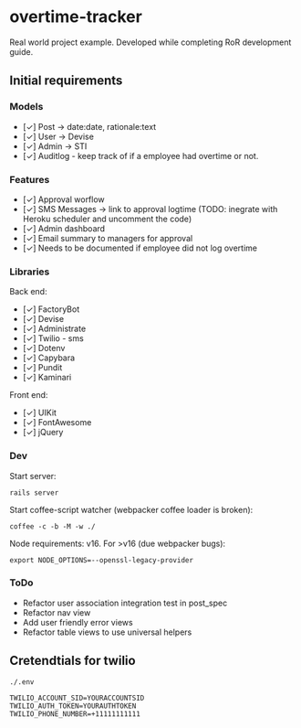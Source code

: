 # overtime-tracker

Real world project example. Developed while completing RoR development guide.

## Initial requirements

### Models

-   [✓] Post -> date:date, rationale:text
-   [✓] User -> Devise
-   [✓] Admin -> STI
-   [✓] Auditlog - keep track of if a employee had overtime or not.

### Features

-   [✓] Approval worflow
-   [✓] SMS Messages -> link to approval logtime (TODO: inegrate with Heroku scheduler and uncomment the code)
-   [✓] Admin dashboard
-   [✓] Email summary to managers for approval
-   [✓] Needs to be documented if employee did not log overtime

### Libraries

Back end:

-   [✓] FactoryBot
-   [✓] Devise
-   [✓] Administrate
-   [✓] Twilio - sms
-   [✓] Dotenv
-   [✓] Capybara
-   [✓] Pundit
-   [✓] Kaminari

Front end:

-   [✓] UIKit
-   [✓] FontAwesome
-   [✓] jQuery

### Dev

Start server:

    rails server

Start coffee-script watcher (webpacker coffee loader is broken):

    coffee -c -b -M -w ./

Node requirements: v16. For >v16 (due webpacker bugs):

    export NODE_OPTIONS=--openssl-legacy-provider

### ToDo

-   Refactor user association integration test in post_spec
-   Refactor nav view
-   Add user friendly error views
-   Refactor table views to use universal helpers

## Cretendtials for twilio

`./.env`

```
TWILIO_ACCOUNT_SID=YOURACCOUNTSID
TWILIO_AUTH_TOKEN=YOURAUTHTOKEN
TWILIO_PHONE_NUMBER=+11111111111
```
